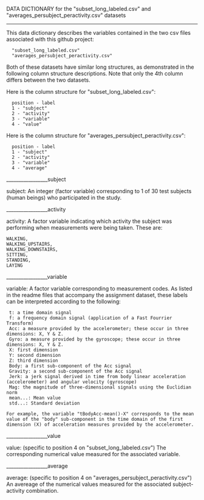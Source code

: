 DATA DICTIONARY for the "subset_long_labeled.csv" and "averages_persubject_peractivity.csv" datasets
____________________________________________________________________________________________________

This data dictionary describes the variables contained in the two csv files associated with this github project:

      "subset_long_labeled.csv"
      "averages_persubject_peractivity.csv"
      
Both of these datasets have similar long structures, as demonstrated in the following column structure descriptions. Note that only the 4th column differs between the two datasets.

Here is the column structure for "subset_long_labeled.csv":  

      position - label
      1 - "subject"
      2 - "activity"
      3 - "variable"
      4 - "value"

Here is the column structure for "averages_persubject_peractivity.csv":  

      position - label
      1 - "subject"
      2 - "activity"
      3 - "variable"
      4 - "average"



_________________subject

subject: An integer (factor variable) corresponding to 1 of 30 test subjects (human beings) who participated in the study. 



_________________activity

activity: A factor variable indicating which activity the subject was performing when measurements were being taken. These are: 

    WALKING, 
    WALKING_UPSTAIRS, 
    WALKING_DOWNSTAIRS, 
    SITTING, 
    STANDING, 
    LAYING
    


_________________variable

variable:  A factor variable corresponding to measurement codes. As listed in the readme files that accompany the assignment dataset, these labels can be interpreted according to the following:

     t: a time domain signal
     f: a frequency domain signal (application of a Fast Fourrier Transform)
     Acc: a measure provided by the accelerometer; these occur in three dimensions: X, Y & Z.
     Gyro: a measure provided by the gyroscope; these occur in three dimensions: X, Y & Z.
     X: first dimension
     Y: second dimension
     Z: third dimension
     Body: a first sub-component of the Acc signal
     Gravity: a second sub-component of the Acc signal
     Jerk: a jerk signal derived in time from body linear acceleration (accelerometer) and angular velocity (gyroscope)
     Mag: the magnitude of three-dimensional signals using the Euclidian norm
     mean...: Mean value
     std...: Standard deviation
     
    For example, the variable "tBodyAcc-mean()-X" corresponds to the mean value of the "body" sub-component in the time domain of the first dimension (X) of acceleration measures provided by the accelerometer.
    


_________________value

value: (specific to position 4 on "subset_long_labeled.csv") The corresponding numerical value measured for the associated variable.



_________________average

average: (specific to position 4 on "averages_persubject_peractivity.csv") An avereage of the numerical values measured for the associated subject-activity combination.
